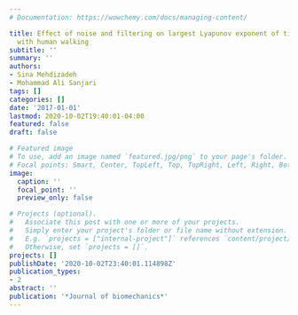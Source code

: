 ```yaml
---
# Documentation: https://wowchemy.com/docs/managing-content/

title: Effect of noise and filtering on largest Lyapunov exponent of time series associated
  with human walking
subtitle: ''
summary: ''
authors:
- Sina Mehdizadeh
- Mohammad Ali Sanjari
tags: []
categories: []
date: '2017-01-01'
lastmod: 2020-10-02T19:40:01-04:00
featured: false
draft: false

# Featured image
# To use, add an image named `featured.jpg/png` to your page's folder.
# Focal points: Smart, Center, TopLeft, Top, TopRight, Left, Right, BottomLeft, Bottom, BottomRight.
image:
  caption: ''
  focal_point: ''
  preview_only: false

# Projects (optional).
#   Associate this post with one or more of your projects.
#   Simply enter your project's folder or file name without extension.
#   E.g. `projects = ["internal-project"]` references `content/project/deep-learning/index.md`.
#   Otherwise, set `projects = []`.
projects: []
publishDate: '2020-10-02T23:40:01.114898Z'
publication_types:
- 2
abstract: ''
publication: '*Journal of biomechanics*'
---
```

